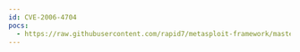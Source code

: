 ```yaml
---
id: CVE-2006-4704
pocs:
  - https://raw.githubusercontent.com/rapid7/metasploit-framework/master/modules/exploits/windows/browser/ie_createobject.rb
---
```

